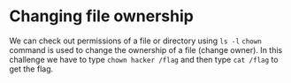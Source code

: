 # Changing file ownership

We can check out permissions of a file or directory using `ls -l`
`chown` command is used to change the ownership of a file (change owner).
In this challenge we have to type `chown hacker /flag` and then type `cat /flag` to get the flag.
